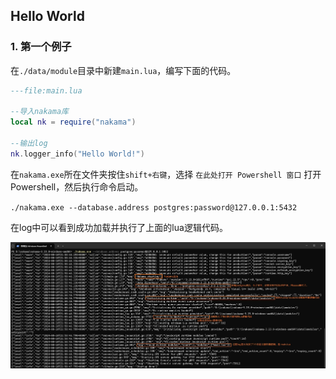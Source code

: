 ## Hello World

### 1. 第一个例子

在`./data/module`目录中新建`main.lua`，编写下面的代码。

```lua
---file:main.lua

--导入nakama库
local nk = require("nakama")

--输出log
nk.logger_info("Hello World!")
```

在`nakama.exe`所在文件夹按住`shift+右键`，选择 `在此处打开 Powershell 窗口` 打开 Powershell，然后执行命令启动。

`./nakama.exe --database.address postgres:password@127.0.0.1:5432`

在log中可以看到成功加载并执行了上面的lua逻辑代码。

![](../../imgs/lua_runtime/lua_module_load_success.jpg)
